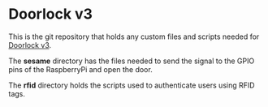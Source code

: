 # Doorlock v3

This is the git repository that holds any custom files and scripts needed for [Doorlock v3](http://wiki.tolabaki.gr/w/DoorLock_v3).

The **sesame** directory has the files needed to send the signal to the GPIO pins of the RaspberryPi and open the door.

The **rfid** directory holds the scripts used to authenticate users using RFID tags.